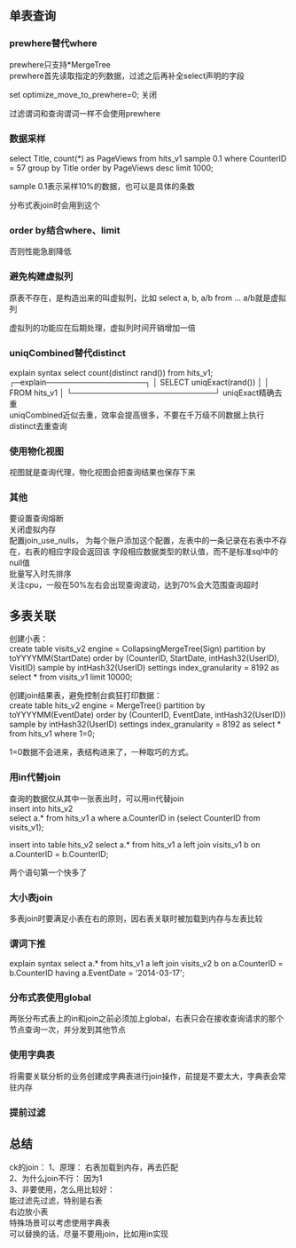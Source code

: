 ## 单表查询

### prewhere替代where

prewhere只支持*MergeTree  
prewhere首先读取指定的列数据，过滤之后再补全select声明的字段  

set optimize_move_to_prewhere=0; 关闭

过滤谓词和查询谓词一样不会使用prewhere

### 数据采样

select Title, count(*) as PageViews from hits_v1 sample 0.1 where CounterID = 57 group by Title 
order by PageViews desc limit 1000;

sample 0.1表示采样10%的数据，也可以是具体的条数  

分布式表join时会用到这个

### order by结合where、limit

否则性能急剧降低

### 避免构建虚拟列

原表不存在，是构造出来的叫虚拟列，比如
select a, b, a/b from ...  a/b就是虚拟列

虚拟列的功能应在后期处理，虚拟列时间开销增加一倍

### uniqCombined替代distinct

explain syntax select count(distinct rand()) from hits_v1;  
┌─explain──────────────────┐
│ SELECT uniqExact(rand()) │
│ FROM hits_v1             │
└──────────────────────────┘
uniqExact精确去重  
uniqCombined近似去重，效率会提高很多，不要在千万级不同数据上执行distinct去重查询

### 使用物化视图

视图就是查询代理，物化视图会把查询结果也保存下来  

### 其他

要设置查询熔断  
关闭虚拟内存  
配置join_use_nulls， 为每个账户添加这个配置，左表中的一条记录在右表中不存在，右表的相应字段会返回该
字段相应数据类型的默认值，而不是标准sql中的null值  
批量写入时先排序  
关注cpu，一般在50%左右会出现查询波动，达到70%会大范围查询超时  

## 多表关联

创建小表：  
create table visits_v2 engine = CollapsingMergeTree(Sign) 
partition by toYYYYMM(StartDate) 
order by (CounterID, StartDate, intHash32(UserID), VisitID) 
sample by intHash32(UserID) 
settings index_granularity = 8192 
as select * from visits_v1 limit 10000;

创建join结果表，避免控制台疯狂打印数据：  
create table hits_v2 engine = MergeTree() 
partition by toYYYYMM(EventDate) 
order by (CounterID, EventDate, intHash32(UserID)) 
sample by intHash32(UserID) 
settings index_granularity = 8192 
as select * from hits_v1 where 1=0;

1=0数据不会进来，表结构进来了，一种取巧的方式。

### 用in代替join

查询的数据仅从其中一张表出时，可以用in代替join  
insert into hits_v2  
select a.* from hits_v1 a where a.CounterID in (select CounterID from visits_v1);

insert into table hits_v2 
select a.* from hits_v1 a left join visits_v1 b on a.CounterID = b.CounterID;

两个语句第一个快多了

### 大小表join

多表join时要满足小表在右的原则，因右表关联时被加载到内存与左表比较  

### 谓词下推

explain syntax select a.* from hits_v1 a left join visits_v2 b on a.CounterID = b.CounterID 
having a.EventDate = '2014-03-17';  

### 分布式表使用global

两张分布式表上的in和join之前必须加上global，右表只会在接收查询请求的那个节点查询一次，并分发到其他节点

### 使用字典表

将需要关联分析的业务创建成字典表进行join操作，前提是不要太大，字典表会常驻内存

### 提前过滤

## 总结

ck的join：
1、原理： 右表加载到内存，再去匹配  
2、为什么join不行： 因为1  
3、非要使用，怎么用比较好：  
  能过滤先过滤，特别是右表  
  右边放小表  
  特殊场景可以考虑使用字典表  
  可以替换的话，尽量不要用join，比如用in实现